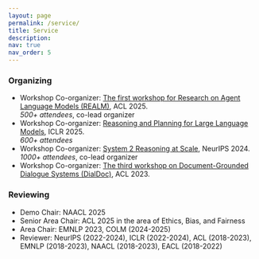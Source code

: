 ```yaml
---
layout: page
permalink: /service/
title: Service
description: 
nav: true
nav_order: 5
---
```


### Organizing
- Workshop Co-organizer: [The first workshop for Research on Agent Language Models (REALM)](https://realm-workshop.github.io/), ACL 2025.
<br/>_500+ attendees_, co-lead organizer
- Workshop Co-organizer: [Reasoning and Planning for Large Language Models](https://workshop-llm-reasoning-planning.github.io/), ICLR 2025.
<br/>_600+ attendees_
- Workshop Co-organizer: [System 2 Reasoning at Scale](https://s2r-at-scale-workshop.github.io/2024/), NeurIPS 2024.
<br/>_1000+ attendees_, co-lead organizer
- Workshop Co-organizer: [The third workshop on Document-Grounded Dialogue Systems (DialDoc)](https://doc2dial.github.io/workshop2023/), ACL 2023.

### Reviewing
- Demo Chair: NAACL 2025
- Senior Area Chair: ACL 2025 in the area of Ethics, Bias, and Fairness
- Area Chair: EMNLP 2023, COLM (2024-2025)
- Reviewer: NeurIPS (2022-2024), ICLR (2022-2024), ACL (2018-2023), EMNLP (2018-2023), NAACL (2018-2023), EACL (2018-2022)